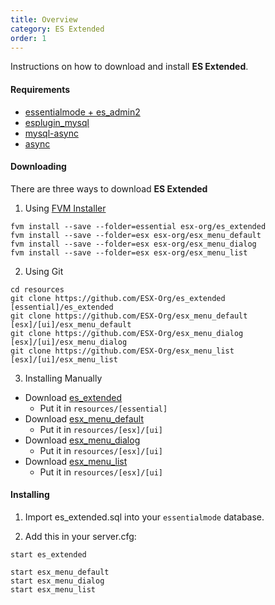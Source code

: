 ```yaml
---
title: Overview
category: ES Extended
order: 1
---
```


Instructions on how to download and install **ES Extended**.

#### Requirements

- [essentialmode + es_admin2](https://forum.fivem.net/t/release-essentialmode-base/3665)
- [esplugin_mysql](https://forum.fivem.net/t/release-essentialmode-base/3665/1181)
- [mysql-async](https://github.com/brouznouf/fivem-mysql-async/releases/latest)
- [async](https://github.com/esx-org/async/releases/latest)

#### Downloading
There are three ways to download **ES Extended**

1) Using [FVM Installer](https://github.com/qlaffont/fvm-installer)
```
fvm install --save --folder=essential esx-org/es_extended
fvm install --save --folder=esx esx-org/esx_menu_default
fvm install --save --folder=esx esx-org/esx_menu_dialog
fvm install --save --folder=esx esx-org/esx_menu_list
```

2) Using Git
```
cd resources
git clone https://github.com/ESX-Org/es_extended [essential]/es_extended
git clone https://github.com/ESX-Org/esx_menu_default [esx]/[ui]/esx_menu_default
git clone https://github.com/ESX-Org/esx_menu_dialog [esx]/[ui]/esx_menu_dialog
git clone https://github.com/ESX-Org/esx_menu_list [esx]/[ui]/esx_menu_list
```
3) Installing Manually
- Download [es_extended](https://github.com/ESX-Org/es_extended/releases/latest)
  - Put it in `resources/[essential]`
- Download [esx_menu_default](https://github.com/ESX-Org/esx_menu_default/releases/latest)
  - Put it in `resources/[esx]/[ui]`
- Download [esx_menu_dialog](https://github.com/ESX-Org/esx_menu_dialog/releases/latest)
  - Put it in `resources/[esx]/[ui]`
- Download [esx_menu_list](https://github.com/ESX-Org/esx_menu_list/releases/latest)
  - Put it in `resources/[esx]/[ui]`

#### Installing
  
1) Import es_extended.sql into your `essentialmode` database.
  
2) Add this in your server.cfg:
```
start es_extended

start esx_menu_default
start esx_menu_dialog
start esx_menu_list
```